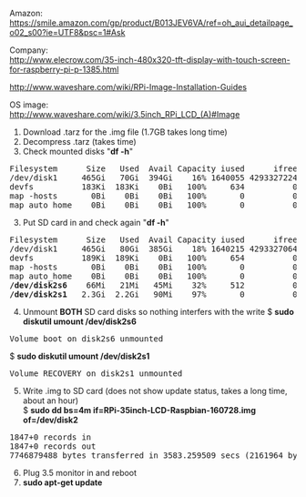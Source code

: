 Amazon:  
https://smile.amazon.com/gp/product/B013JEV6VA/ref=oh_aui_detailpage_o02_s00?ie=UTF8&psc=1#Ask

Company:   
http://www.elecrow.com/35-inch-480x320-tft-display-with-touch-screen-for-raspberry-pi-p-1385.html

http://www.waveshare.com/wiki/RPi-Image-Installation-Guides  

OS image:  
http://www.waveshare.com/wiki/3.5inch_RPi_LCD_(A)#Image

1) Download .tarz for the .img file (1.7GB takes long time)  
2) Decompress .tarz (takes time)  
3) Check mounted disks "<b>df -h</b>"
<pre>
Filesystem      Size   Used  Avail Capacity iused      ifree %iused  Mounted on
/dev/disk1     465Gi   70Gi  394Gi    16% 1640055 4293327224    0%   /
devfs          183Ki  183Ki    0Bi   100%     634          0  100%   /dev
map -hosts       0Bi    0Bi    0Bi   100%       0          0  100%   /net
map auto_home    0Bi    0Bi    0Bi   100%       0          0  100%   /home
</pre>
3) Put SD card in and check again "<b>df -h</b>"
<pre>
Filesystem      Size   Used  Avail Capacity iused      ifree %iused  Mounted on
/dev/disk1     465Gi   80Gi  385Gi    18% 1640215 4293327064    0%   /
devfs          189Ki  189Ki    0Bi   100%     654          0  100%   /dev
map -hosts       0Bi    0Bi    0Bi   100%       0          0  100%   /net
map auto_home    0Bi    0Bi    0Bi   100%       0          0  100%   /home
<b>/dev/disk2s6</b>    66Mi   21Mi   45Mi    32%     512          0  100%   /Volumes/boot
<b>/dev/disk2s1</b>   2.3Gi  2.2Gi   90Mi    97%       0          0  100%   /Volumes/RECOVERY
</pre>
4) Unmount <b>BOTH</b> SD card disks so nothing interfers with the write
$ <b>sudo diskutil umount /dev/disk2s6</b>
<pre>
Volume boot on disk2s6 unmounted
</pre>
$ <b>sudo diskutil umount /dev/disk2s1</b>
<pre>
Volume RECOVERY on disk2s1 unmounted
</pre>
5) Write .img to SD card (does not show update status, takes a long time, about an hour)   
$ <b>sudo dd bs=4m if=RPi-35inch-LCD-Raspbian-160728.img of=/dev/disk2</b>
<pre>
1847+0 records in
1847+0 records out
7746879488 bytes transferred in 3583.259509 secs (2161964 bytes/sec)
</pre>
6) Plug 3.5 monitor in and reboot  
9) <b>sudo apt-get update</b>
